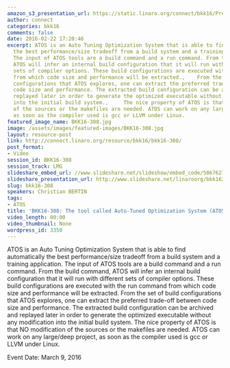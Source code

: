 ```yaml
---
amazon_s3_presentation_url: https://static.linaro.org/connect/bkk16/Presentations/Wednesday/BKK16-308.pdf
author: connect
categories: bkk16
comments: false
date: 2016-02-22 17:20:46
excerpt: ATOS is an Auto Tuning Optimization System that is able to find automatically
  the best performance/size tradeoff from a build system and a training application.
  The input of ATOS tools are a build command and a run command. From the build command,
  ATOS will infer an internal build configuration that it will run with different
  sets of compiler options. These build configurations are executed with the run command
  from which code size and performance will be extracted.,    From the set of build
  configurations that ATOS explores, one can extract the preferred trade-off between
  code size and performance. The extracted build configuration can be archived and
  replayed later in order to generate the optimized executable without any modification
  into the initial build system.,     The nice property of ATOS is that NO modification
  of the sources or the makefiles are needed. ATOS can work on any large/deep project,
  as soon as the compiler used is gcc or LLVM under Linux.
featured_image_name: BKK16-308.jpg
image: /assets/images/featured-images/BKK16-308.jpg
layout: resource-post
link: http://connect.linaro.org/resource/bkk16/bkk16-308/
post_format:
- Video
session_id: BKK16-308
session_track: LMG
slideshare_embed_url: //www.slideshare.net/slideshow/embed_code/58676271
slideshare_presentation_url: http://www.slideshare.net/linaroorg/bkk16308-the-tool-called-autotuned-optimization-system-atos
slug: bkk16-308
speakers: Christian BERTIN
tags:
- ATOS
title: 'BKK16-308: The tool called Auto-Tuned Optimization System (ATOS)'
video_length: 00:00
video_thumbnail: None
wordpress_id: 3350
---
```


ATOS is an Auto Tuning Optimization System that is able to find automatically the best performance/size tradeoff from a build system and a training application. The input of ATOS tools are a build command and a run command. From the build command, ATOS will infer an internal build configuration that it will run with different sets of compiler options. These build configurations are executed with the run command from which code size and performance will be extracted.    From the set of build configurations that ATOS explores, one can extract the preferred trade-off between code size and performance. The extracted build configuration can be archived and replayed later in order to generate the optimized executable without any modification into the initial build system.     The nice property of ATOS is that NO modification of the sources or the makefiles are needed. ATOS can work on any large/deep project, as soon as the compiler used is gcc or LLVM under Linux.

Event Date: March 9, 2016
